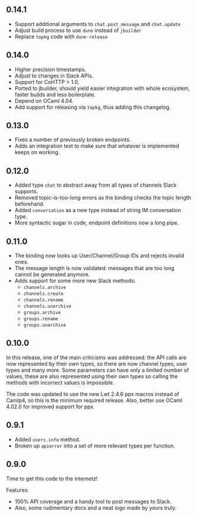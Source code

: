 0.14.1
------

* Support additional arguments to `chat.post_message` and `chat.update`
* Adjust build process to use `dune` instead of `jbuilder`
* Replace `topkg` code with `dune-release`

0.14.0
------

* Higher precision timestamps.
* Adjust to changes in Slack APIs.
* Support for CoHTTP > 1.0.
* Ported to jbuilder, should yield easier integration with whole ecosystem,
  faster builds and less boilerplate.
* Depend on OCaml 4.04.
* Add support for releasing via `topkg`, thus adding this changelog.

0.13.0
------

* Fixes a number of previously broken endpoints.
* Adds an integration test to make sure that whatever is implemented keeps on
  working.

0.12.0
------

* Added type `chat` to abstract away from all types of channels Slack supports.
* Removed topic-is-too-long errors as the binding checks the topic length
  beforehand.
* Added `conversation` as a new type instead of string IM conversation type.
* More syntactic sugar in code, endpoint definitions now a long pipe.

0.11.0
------

* The binding now looks up User/Channel/Group IDs and rejects invalid ones.
* The message length is now validated: messages that are too long cannot be
  generated anymore.
* Adds support for some more new Slack methods:
  - `channels.archive`
  - `channels.create`
  - `channels.rename`
  - `channels.unarchive`
  - `groups.archive`
  - `groups.rename`
  - `groups.unarchive`

0.10.0
------

In this release, one of the main criticisms was addressed: the API calls are
now represented by their own types, so there are now channel types, user types
and many more. Some parameters can have only a limited number of values, these
are also represented using their own types so calling the methods with
incorrect values is impossible.

The code was updated to use the new Lwt 2.4.6 ppx macros instead of Camlp4, so
this is the minimum required release. Also, better use OCaml 4.02.0 for
improved support for ppx.

0.9.1
-----

* Added `users.info` method.
* Broken up `apierror` into a set of more relevant types per function.

0.9.0
-----

Time to get this code to the internetz!

Features:

* 100% API coverage and a handy tool to post messages to Slack.
* Also, some rudimentary docs and a neat logo made by yours truly.
